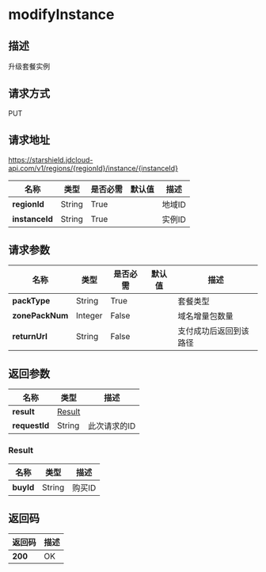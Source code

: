 # modifyInstance


## 描述
升级套餐实例

## 请求方式
PUT

## 请求地址
https://starshield.jdcloud-api.com/v1/regions/{regionId}/instance/{instanceId}

|名称|类型|是否必需|默认值|描述|
|---|---|---|---|---|
|**regionId**|String|True| |地域ID|
|**instanceId**|String|True| |实例ID|

## 请求参数
|名称|类型|是否必需|默认值|描述|
|---|---|---|---|---|
|**packType**|String|True| |套餐类型|
|**zonePackNum**|Integer|False| |域名增量包数量|
|**returnUrl**|String|False| |支付成功后返回到该路径|


## 返回参数
|名称|类型|描述|
|---|---|---|
|**result**|[Result](modifyInstance#result)| |
|**requestId**|String|此次请求的ID|

### <div id="result">Result</div>
|名称|类型|描述|
|---|---|---|
|**buyId**|String|购买ID|

## 返回码
|返回码|描述|
|---|---|
|**200**|OK|
